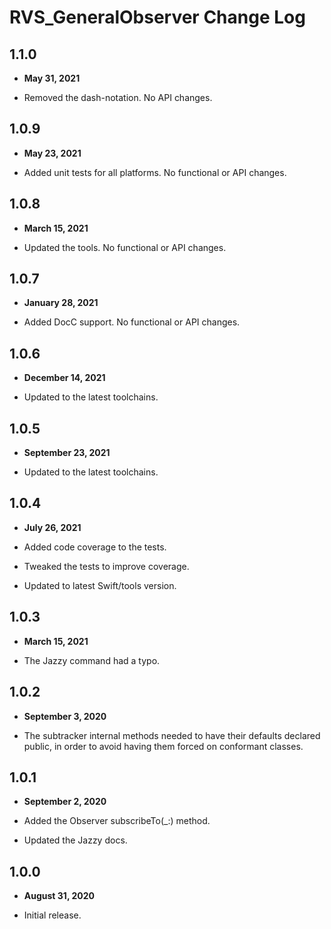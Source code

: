# RVS_GeneralObserver Change Log

## 1.1.0

- **May 31, 2021**

- Removed the dash-notation. No API changes.

## 1.0.9

- **May 23, 2021**

- Added unit tests for all platforms. No functional or API changes.

## 1.0.8

- **March 15, 2021**

- Updated the tools. No functional or API changes.

## 1.0.7

- **January 28, 2021**

- Added DocC support. No functional or API changes.

## 1.0.6

- **December 14, 2021**

- Updated to the latest toolchains.

## 1.0.5

- **September 23, 2021**

- Updated to the latest toolchains.

## 1.0.4

- **July 26, 2021**

- Added code coverage to the tests.
- Tweaked the tests to improve coverage.
- Updated to latest Swift/tools version.

## 1.0.3

- **March 15, 2021**

- The Jazzy command had a typo.

## 1.0.2

- **September 3, 2020**

- The subtracker internal methods needed to have their defaults declared public, in order to avoid having them forced on conformant classes.

## 1.0.1

- **September 2, 2020**

- Added the Observer subscribeTo(_:) method.
- Updated the Jazzy docs.

## 1.0.0

- **August 31, 2020**

- Initial release.
